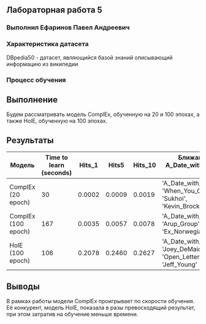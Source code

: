 ## Лабораторная работа 5

### Выполнил Ефаринов Павел Андреевич

### Характеристика датасета

DBpedia50 - датасет, являющийся базой знаний описывающий информацию из википедии

### Процесс обучения

## Выполнение

Будем рассматривать модель ComplEx, обученную на 20 и 100 эпохах, а также HolE, обученную на 100 эпохах.

## Результаты

| Модель              | Time to learn (seconds) | Hits_1 | Hits5  | Hits_10 | Ближайшие узлы для A_Date_with_The_Smithereens (cosine)      | Ближайшие узлы для Bernt_Moen (cosine)                       |
| ------------------- | ----------------------- | ------ | ------ | ------- | ------------------------------------------------------------ | ------------------------------------------------------------ |
| ComplEx (20 epoch)  | 30                      | 0.0002 | 0.0009 | 0.0019  | 'A_Date_with_The_Smithereens', 'When_You_Come_Home', 'Sukhoi', 'Kevin_Brock_(American_football)' | 'Bernt_Moen', 'Live_for_You_(album)', 'Timetrap', 'Simon_Corbell' |
| ComplEx (100 epoch) | 167                     | 0.0035 | 0.0057 | 0.0078  | 'A_Date_with_The_Smithereens', 'Arup_Group', 'FC_Biel-Bienne', 'Ex_Norwegian' | 'Bernt_Moen', 'Neobaryssinus', 'Blue_Mode', 'Words_of_Wisdom_and_Hope' |
| HolE (100 epoch)    | 106                     | 0.2078 | 0.2460 | 0.2627  | 'A_Date_with_The_Smithereens', 'Joey_DeMaio', 'Open_Letter_(To_a_Landlord)', 'Jeff_Young' | 'Bernt_Moen', 'Sacredly_Agnezious', 'Don_Friedman', 'Doudou_Gouirand' |


## Выводы

В рамках работы модели ComplEx проигрывает по скорости обучения. Её конкурент, модель HolE, показала в разы превосходящий результат, при этом затратив на обучение меньше времени.
